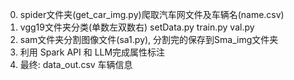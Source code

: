 0. spider文件夹(get_car_img.py)爬取汽车网文件及车辆名(name.csv)
1. vgg19文件夹分类(单数左双数右) setData.py train.py val.py
2. sam文件夹分割图像文件(sa1.py), 分割完的保存到Sma_img文件夹
3. 利用 Spark API 和 LLM完成属性标注
4. 最终: data_out.csv  车辆信息
